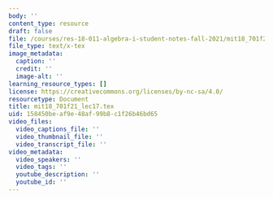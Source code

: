 ```yaml
---
body: ''
content_type: resource
draft: false
file: /courses/res-18-011-algebra-i-student-notes-fall-2021/mit18_701f21_lec17.tex
file_type: text/x-tex
image_metadata:
  caption: ''
  credit: ''
  image-alt: ''
learning_resource_types: []
license: https://creativecommons.org/licenses/by-nc-sa/4.0/
resourcetype: Document
title: mit18_701f21_lec17.tex
uid: 158450be-af9e-48af-99b8-c1f26b46bd65
video_files:
  video_captions_file: ''
  video_thumbnail_file: ''
  video_transcript_file: ''
video_metadata:
  video_speakers: ''
  video_tags: ''
  youtube_description: ''
  youtube_id: ''
---
```

